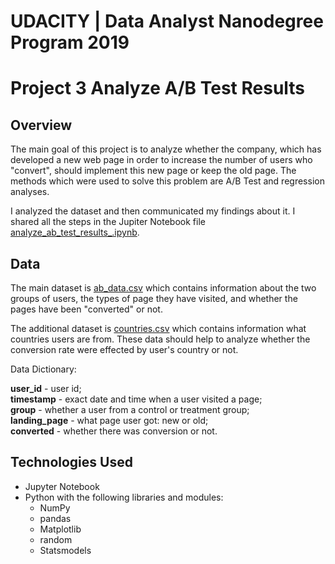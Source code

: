 # UDACITY | Data Analyst Nanodegree Program 2019
# Project 3 Analyze A/B Test Results

## Overview

The main goal of this project is to analyze whether the company, which has developed a new web page in order to increase the number of users who "convert", should implement this new page or keep the old page. The methods which were used to solve this problem are A/B Test and regression analyses.

I analyzed the dataset and then communicated my findings about it. I shared all the steps in the Jupiter Notebook file [analyze_ab_test_results_.ipynb](https://github.com/aquamila/UDACITY_Analyze_AB_Test_Results/blob/master/analyze_ab_test_results_.ipynb).

## Data

The main dataset is [ab_data.csv](https://github.com/aquamila/UDACITY_Analyze_AB_Test_Results/blob/master/ab_data.csv) which contains information about the two groups of users, the types of page they have visited, and whether the pages have been "converted" or not.

The additional dataset is [countries.csv](https://github.com/aquamila/UDACITY_Analyze_AB_Test_Results/blob/master/countries.csv) which contains information what countries users are from. These data should help to analyze whether the conversion rate were effected by user's country or not.

Data Dictionary:

**user_id**	- user id;   
**timestamp** - exact date and time when a user visited a page;  
**group**	- whether a user from a control or treatment group;  
**landing_page** - what page user got: new or old;  
**converted** - whether there was conversion or not.  

## Technologies Used

- Jupyter Notebook
- Python with the following libraries and modules:
  - NumPy
  - pandas
  - Matplotlib
  - random
  - Statsmodels

